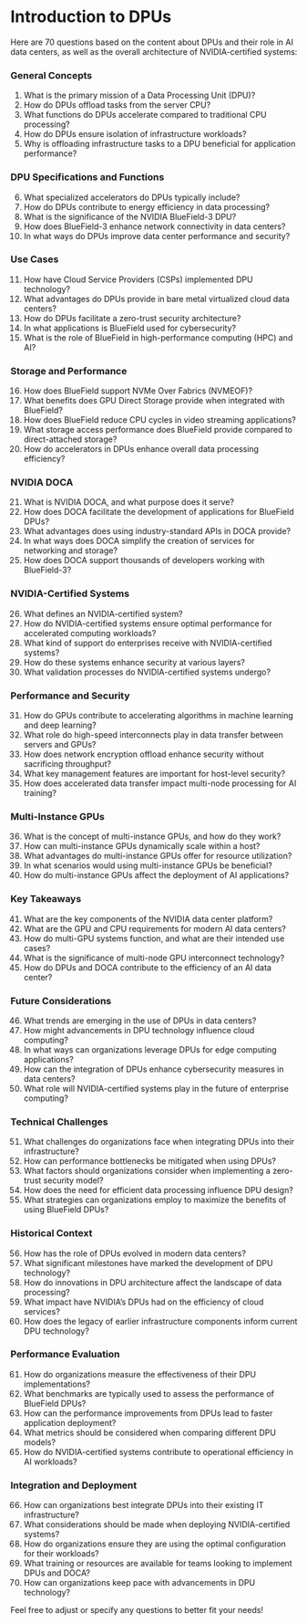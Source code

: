# Introduction to DPUs

Here are 70 questions based on the content about DPUs and their role in AI data centers, as well as the overall architecture of NVIDIA-certified systems:

### General Concepts
1. What is the primary mission of a Data Processing Unit (DPU)?
2. How do DPUs offload tasks from the server CPU?
3. What functions do DPUs accelerate compared to traditional CPU processing?
4. How do DPUs ensure isolation of infrastructure workloads?
5. Why is offloading infrastructure tasks to a DPU beneficial for application performance?

### DPU Specifications and Functions
6. What specialized accelerators do DPUs typically include?
7. How do DPUs contribute to energy efficiency in data processing?
8. What is the significance of the NVIDIA BlueField-3 DPU?
9. How does BlueField-3 enhance network connectivity in data centers?
10. In what ways do DPUs improve data center performance and security?

### Use Cases
11. How have Cloud Service Providers (CSPs) implemented DPU technology?
12. What advantages do DPUs provide in bare metal virtualized cloud data centers?
13. How do DPUs facilitate a zero-trust security architecture?
14. In what applications is BlueField used for cybersecurity?
15. What is the role of BlueField in high-performance computing (HPC) and AI?

### Storage and Performance
16. How does BlueField support NVMe Over Fabrics (NVMEOF)?
17. What benefits does GPU Direct Storage provide when integrated with BlueField?
18. How does BlueField reduce CPU cycles in video streaming applications?
19. What storage access performance does BlueField provide compared to direct-attached storage?
20. How do accelerators in DPUs enhance overall data processing efficiency?

### NVIDIA DOCA
21. What is NVIDIA DOCA, and what purpose does it serve?
22. How does DOCA facilitate the development of applications for BlueField DPUs?
23. What advantages does using industry-standard APIs in DOCA provide?
24. In what ways does DOCA simplify the creation of services for networking and storage?
25. How does DOCA support thousands of developers working with BlueField-3?

### NVIDIA-Certified Systems
26. What defines an NVIDIA-certified system?
27. How do NVIDIA-certified systems ensure optimal performance for accelerated computing workloads?
28. What kind of support do enterprises receive with NVIDIA-certified systems?
29. How do these systems enhance security at various layers?
30. What validation processes do NVIDIA-certified systems undergo?

### Performance and Security
31. How do GPUs contribute to accelerating algorithms in machine learning and deep learning?
32. What role do high-speed interconnects play in data transfer between servers and GPUs?
33. How does network encryption offload enhance security without sacrificing throughput?
34. What key management features are important for host-level security?
35. How does accelerated data transfer impact multi-node processing for AI training?

### Multi-Instance GPUs
36. What is the concept of multi-instance GPUs, and how do they work?
37. How can multi-instance GPUs dynamically scale within a host?
38. What advantages do multi-instance GPUs offer for resource utilization?
39. In what scenarios would using multi-instance GPUs be beneficial?
40. How do multi-instance GPUs affect the deployment of AI applications?

### Key Takeaways
41. What are the key components of the NVIDIA data center platform?
42. What are the GPU and CPU requirements for modern AI data centers?
43. How do multi-GPU systems function, and what are their intended use cases?
44. What is the significance of multi-node GPU interconnect technology?
45. How do DPUs and DOCA contribute to the efficiency of an AI data center?

### Future Considerations
46. What trends are emerging in the use of DPUs in data centers?
47. How might advancements in DPU technology influence cloud computing?
48. In what ways can organizations leverage DPUs for edge computing applications?
49. How can the integration of DPUs enhance cybersecurity measures in data centers?
50. What role will NVIDIA-certified systems play in the future of enterprise computing?

### Technical Challenges
51. What challenges do organizations face when integrating DPUs into their infrastructure?
52. How can performance bottlenecks be mitigated when using DPUs?
53. What factors should organizations consider when implementing a zero-trust security model?
54. How does the need for efficient data processing influence DPU design?
55. What strategies can organizations employ to maximize the benefits of using BlueField DPUs?

### Historical Context
56. How has the role of DPUs evolved in modern data centers?
57. What significant milestones have marked the development of DPU technology?
58. How do innovations in DPU architecture affect the landscape of data processing?
59. What impact have NVIDIA’s DPUs had on the efficiency of cloud services?
60. How does the legacy of earlier infrastructure components inform current DPU technology?

### Performance Evaluation
61. How do organizations measure the effectiveness of their DPU implementations?
62. What benchmarks are typically used to assess the performance of BlueField DPUs?
63. How can the performance improvements from DPUs lead to faster application deployment?
64. What metrics should be considered when comparing different DPU models?
65. How do NVIDIA-certified systems contribute to operational efficiency in AI workloads?

### Integration and Deployment
66. How can organizations best integrate DPUs into their existing IT infrastructure?
67. What considerations should be made when deploying NVIDIA-certified systems?
68. How do organizations ensure they are using the optimal configuration for their workloads?
69. What training or resources are available for teams looking to implement DPUs and DOCA?
70. How can organizations keep pace with advancements in DPU technology?

Feel free to adjust or specify any questions to better fit your needs!